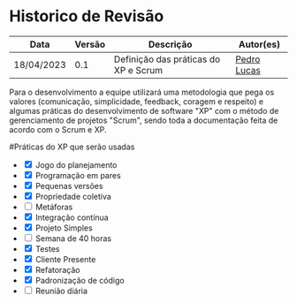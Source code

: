 # Historico de Revisão

| Data     | Versão | Descrição                  | Autor(es)                                                                          |
|----------|--------|----------------------------|---------------------------------------------------------------------------------------------|
|18/04/2023|   0.1  | Definição das práticas do XP e Scrum       |[Pedro Lucas](https://github.com/lucasdray)|

Para o desenvolvimento a equipe utilizará uma metodologia que pega os valores (comunicação, simplicidade, feedback, coragem e respeito) e algumas práticas do desenvolvimento de software "XP" com o método de gerenciamento de projetos "Scrum", sendo toda a documentação feita de acordo com o Scrum e XP.


#Práticas do XP que serão usadas

<ul>
  <li><input type="checkbox" checked class="checkbox" id='TESTE'> Jogo do planejamento</li>
  <li><input type="checkbox" checked class="checkbox"> Programação em pares</li>
  <li><input type="checkbox" checked class="checkbox"> Pequenas versões</li>
  <li><input type="checkbox" checked class="checkbox"> Propriedade coletiva</li>
  <li><input type="checkbox"> Metáforas</li>
  <li><input type="checkbox" checked class="checkbox"> Integração contínua</li>
  <li><input type="checkbox" checked class="checkbox"> Projeto Simples</li>
  <li><input type="checkbox"> Semana de 40 horas</li>
  <li><input type="checkbox" checked class="checkbox"> Testes</li>
  <li><input type="checkbox" checked class="checkbox"> Cliente Presente</li>
  <li><input type="checkbox" checked class="checkbox"> Refatoração</li>
  <li><input type="checkbox" checked class="checkbox"> Padronização de código</li>
  <li><input type="checkbox"> Reunião diária</li>
</ul>

<script>
var checkbox = document.getElementsByClassName('checkbox')

for (var i = 0; i < checkbox.length; i++) {
    checkbox[i].addEventListener('click', (e) => {
    e.preventDefault()
})
}

</script>